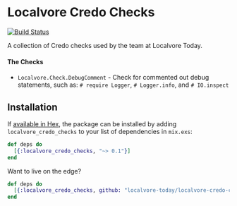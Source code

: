 # Localvore Credo Checks

[![Build Status](https://travis-ci.org/localvore-today/localvore-credo-checks.svg?branch=master)](https://travis-ci.org/localvore-today/localvore-credo-checks)

A collection of Credo checks used by the team at Localvore Today.

#### The Checks

- `Localvore.Check.DebugComment` - Check for commented out debug statements, such as: `# require Logger`, `# Logger.info`, and `# IO.inspect`

## Installation

If [available in Hex](https://hex.pm/docs/publish), the package can be installed
by adding `localvore_credo_checks` to your list of dependencies in `mix.exs`:

```elixir
def deps do
  [{:localvore_credo_checks, "~> 0.1"}]
end
```

Want to live on the edge?

```elixir
def deps do
  [{:localvore_credo_checks, github: "localvore-today/localvore-credo-checks"}]
end
```
